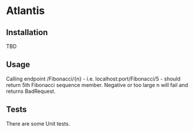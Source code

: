 # Atlantis
## Installation
TBD
## Usage
Calling endpoint /Fibonacci/{n} - i.e. localhost:port/Fibonacci/5 - should return 5th Fibonacci sequence member.
Negative or too large n will fail and returns BadRequest.
## Tests
There are some Unit tests.